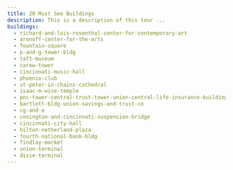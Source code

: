 ```yaml
---
title: 20 Must See Buildings
description: This is a description of this tour ...
buildings:
  - richard-and-lois-rosenthal-center-for-contemporary-art
  - aronoff-center-for-the-arts
  - fountain-square
  - p-and-g-tower-bldg
  - taft-museum
  - carew-tower
  - cincinnati-music-hall
  - phoenix-club
  - st-peter-in-chains-cathedral
  - isaac-m-wise-temple
  - pnc-tower-central-trust-tower-union-central-life-insurance-building
  - bartlett-bldg-union-savings-and-trust-co
  - cg-and-e
  - covington-and-cincinnati-suspension-bridge
  - cincinnati-city-hall
  - hilton-netherland-plaza
  - fourth-national-bank-bldg
  - findlay-market
  - union-terminal
  - dixie-terminal
---
```

